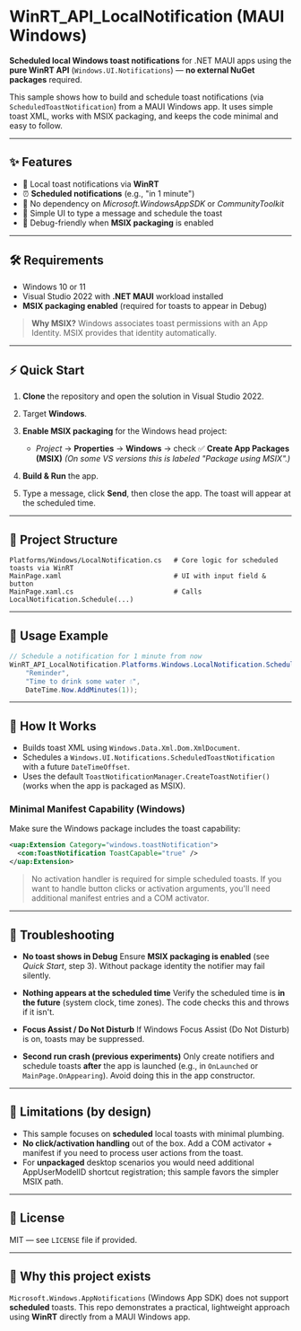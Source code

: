 # WinRT\_API\_LocalNotification (MAUI Windows)

**Scheduled local Windows toast notifications** for .NET MAUI apps using the **pure WinRT API** (`Windows.UI.Notifications`) — **no external NuGet packages** required.

This sample shows how to build and schedule toast notifications (via `ScheduledToastNotification`) from a MAUI Windows app. It uses simple toast XML, works with MSIX packaging, and keeps the code minimal and easy to follow.

---

## ✨ Features

* 🔔 Local toast notifications via **WinRT**
* ⏰ **Scheduled notifications** (e.g., "in 1 minute")
* 🧩 No dependency on *Microsoft.WindowsAppSDK* or *CommunityToolkit*
* 📝 Simple UI to type a message and schedule the toast
* 🧪 Debug-friendly when **MSIX packaging** is enabled

---

## 🛠 Requirements

* Windows 10 or 11
* Visual Studio 2022 with **.NET MAUI** workload installed
* **MSIX packaging enabled** (required for toasts to appear in Debug)

> **Why MSIX?** Windows associates toast permissions with an App Identity. MSIX provides that identity automatically.

---

## ⚡ Quick Start

1. **Clone** the repository and open the solution in Visual Studio 2022.
2. Target **Windows**.
3. **Enable MSIX packaging** for the Windows head project:

   * *Project* → **Properties** → **Windows** → check ✅ **Create App Packages (MSIX)**
     *(On some VS versions this is labeled "Package using MSIX".)*
4. **Build & Run** the app.
5. Type a message, click **Send**, then close the app. The toast will appear at the scheduled time.

---

## 📂 Project Structure

```
Platforms/Windows/LocalNotification.cs   # Core logic for scheduled toasts via WinRT
MainPage.xaml                            # UI with input field & button
MainPage.xaml.cs                         # Calls LocalNotification.Schedule(...)
```

---

## 🧩 Usage Example

```csharp
// Schedule a notification for 1 minute from now
WinRT_API_LocalNotification.Platforms.Windows.LocalNotification.Schedule(
    "Reminder",
    "Time to drink some water 💧",
    DateTime.Now.AddMinutes(1));
```

---

## 🧱 How It Works

* Builds toast XML using `Windows.Data.Xml.Dom.XmlDocument`.
* Schedules a `Windows.UI.Notifications.ScheduledToastNotification` with a future `DateTimeOffset`.
* Uses the default `ToastNotificationManager.CreateToastNotifier()` (works when the app is packaged as MSIX).

### Minimal Manifest Capability (Windows)

Make sure the Windows package includes the toast capability:

```xml
<uap:Extension Category="windows.toastNotification">
  <com:ToastNotification ToastCapable="true" />
</uap:Extension>
```

> No activation handler is required for simple scheduled toasts. If you want to handle button clicks or activation arguments, you'll need additional manifest entries and a COM activator.

---

## 🧰 Troubleshooting

* **No toast shows in Debug**
  Ensure **MSIX packaging is enabled** (see *Quick Start*, step 3). Without package identity the notifier may fail silently.

* **Nothing appears at the scheduled time**
  Verify the scheduled time is **in the future** (system clock, time zones). The code checks this and throws if it isn't.

* **Focus Assist / Do Not Disturb**
  If Windows Focus Assist (Do Not Disturb) is on, toasts may be suppressed.

* **Second run crash (previous experiments)**
  Only create notifiers and schedule toasts **after** the app is launched (e.g., in `OnLaunched` or `MainPage.OnAppearing`). Avoid doing this in the app constructor.

---

## 🚫 Limitations (by design)

* This sample focuses on **scheduled** local toasts with minimal plumbing.
* **No click/activation handling** out of the box. Add a COM activator + manifest if you need to process user actions from the toast.
* For **unpackaged** desktop scenarios you would need additional AppUserModelID shortcut registration; this sample favors the simpler MSIX path.

---

## 📜 License

MIT — see `LICENSE` file if provided.

---

## 🙌 Why this project exists

`Microsoft.Windows.AppNotifications` (Windows App SDK) does not support **scheduled** toasts. This repo demonstrates a practical, lightweight approach using **WinRT** directly from a MAUI Windows app.
